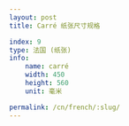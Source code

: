 ```yaml
---
layout: post
title: Carré 纸张尺寸规格

index: 9
type: 法国 (纸张)
info:
    name: carré
    width: 450
    height: 560
    unit: 毫米

permalink: /cn/french/:slug/
---
```



